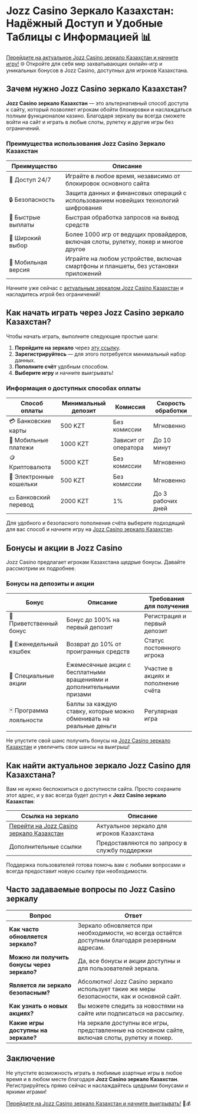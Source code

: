 # Jozz Casino Зеркало Казахстан: Надёжный Доступ и Удобные Таблицы с Информацией 📊

[Перейдите на актуальное Jozz Casino зеркало Казахстан и начните игру!](https://tk435zi5i9.com/alt/jozz/registration?e8250665e216213938eeaefaf3e61c0a) 🌐 Откройте для себя мир захватывающих онлайн-игр и уникальных бонусов в Jozz Casino, доступных для игроков Казахстана.

## Зачем нужно Jozz Casino зеркало Казахстан?

**Jozz Casino зеркало Казахстан** — это альтернативный способ доступа к сайту, который позволяет игрокам обойти блокировки и наслаждаться полным функционалом казино. Благодаря зеркалу вы всегда сможете войти на сайт и играть в любые слоты, рулетку и другие игры без ограничений.

### Преимущества использования Jozz Casino Зеркало Казахстан

| Преимущество       | Описание                                                                                       |
| ------------------ | ---------------------------------------------------------------------------------------------- |
| 📅 Доступ 24/7     | Играйте в любое время, независимо от блокировок основного сайта                                |
| 🔒 Безопасность    | Защита данных и финансовых операций с использованием новейших технологий шифрования           |
| 💸 Быстрые выплаты | Быстрая обработка запросов на вывод средств                                                    |
| 🎲 Широкий выбор   | Более 1000 игр от ведущих провайдеров, включая слоты, рулетку, покер и многое другое           |
| 📱 Мобильная версия| Играйте на любом устройстве, включая смартфоны и планшеты, без установки приложений           |

Начните уже сейчас с [актуальным зеркалом Jozz Casino Казахстан](https://tk435zi5i9.com/alt/jozz/registration?e8250665e216213938eeaefaf3e61c0a) и насладитесь игрой без ограничений!

## Как начать играть через Jozz Casino зеркало Казахстан?

Чтобы начать играть, выполните следующие простые шаги:

1. **Перейдите на зеркало** через [эту ссылку](https://tk435zi5i9.com/alt/jozz/registration?e8250665e216213938eeaefaf3e61c0a).
2. **Зарегистрируйтесь** — для этого потребуется минимальный набор данных.
3. **Пополните счёт** удобным способом.
4. **Выберите игру** и начните выигрывать!

### Информация о доступных способах оплаты

| Способ оплаты     | Минимальный депозит | Комиссия             | Скорость обработки |
| ----------------- | ------------------- | -------------------- | ------------------- |
| 💳 Банковские карты | 500 KZT             | Без комиссии         | Мгновенно           |
| 📱 Мобильные платежи| 1000 KZT            | Зависит от оператора | До 10 минут         |
| 🪙 Криптовалюта    | 5000 KZT            | Без комиссии         | Мгновенно           |
| 💼 Электронные кошельки| 500 KZT       | Без комиссии         | Мгновенно           |
| 💵 Банковский перевод | 2000 KZT         | 1%                   | До 3 рабочих дней   |

Для удобного и безопасного пополнения счёта выберите подходящий для вас способ и начните игру на [Jozz Casino зеркало Казахстан](https://tk435zi5i9.com/alt/jozz/registration?e8250665e216213938eeaefaf3e61c0a).

## Бонусы и акции в Jozz Casino

Jozz Casino предлагает игрокам Казахстана щедрые бонусы. Давайте рассмотрим их подробнее.

### Бонусы на депозиты и акции

| Бонус            | Описание                                                                                 | Требования для получения          |
| ---------------- | ---------------------------------------------------------------------------------------- | ---------------------------------- |
| 🎁 Приветственный бонус | Бонус до 100% на первый депозит                                                    | Регистрация и первый депозит       |
| 🔄 Еженедельный кэшбек  | Возврат до 10% от проигранных средств                                              | Статус постоянного игрока          |
| 🎉 Специальные акции     | Ежемесячные акции с бесплатными вращениями и дополнительными призами               | Участие в акциях и пополнение счёта|
| 🃏 Программа лояльности  | Баллы за каждую ставку, которые можно обменивать на реальные деньги                | Регулярная игра                    |

Не упустите свой шанс получить бонусы на [Jozz Casino зеркало Казахстан](https://tk435zi5i9.com/alt/jozz/registration?e8250665e216213938eeaefaf3e61c0a) и увеличить свои шансы на выигрыш!

## Как найти актуальное зеркало Jozz Casino для Казахстана?

Вам не нужно беспокоиться о доступности сайта. Просто сохраните этот адрес, и у вас всегда будет доступ к **Jozz Casino зеркало Казахстан**:

| Ссылка на зеркало | Описание            |
| ----------------- | ------------------- |
| [Перейти на Jozz Casino зеркало Казахстан](https://tk435zi5i9.com/alt/jozz/registration?e8250665e216213938eeaefaf3e61c0a) | Актуальное зеркало для игроков Казахстана |
| Дополнительные ссылки | Предоставляются по запросу в службу поддержки        |

Поддержка пользователей готова помочь вам с любыми вопросами и всегда предоставит новую ссылку при необходимости.

## Часто задаваемые вопросы по Jozz Casino зеркалу

| Вопрос                                         | Ответ                                                                                             |
| ---------------------------------------------- | ------------------------------------------------------------------------------------------------- |
| **Как часто обновляется зеркало?**             | Зеркало обновляется при необходимости, но всегда остаётся доступным благодаря резервным адресам.   |
| **Можно ли получить бонусы через зеркало?**    | Да, все бонусы и акции доступны и для пользователей зеркала.                                       |
| **Является ли зеркало безопасным?**            | Абсолютно! Jozz Casino зеркало использует такие же меры безопасности, как и основной сайт.        |
| **Как узнать о новых акциях?**                 | Вы можете следить за новостями на сайте или подписаться на рассылку.                               |
| **Какие игры доступны на зеркале?**            | На зеркале доступны все игры, представленные на основном сайте, включая слоты, рулетку и покер.    |

## Заключение

Не упустите возможность играть в любимые азартные игры в любое время и в любом месте благодаря **Jozz Casino зеркало Казахстан**. Регистрируйтесь прямо сейчас и наслаждайтесь щедрыми бонусами и яркими играми! 

[Перейдите на Jozz Casino зеркало Казахстан и начните выигрывать!](https://tk435zi5i9.com/alt/jozz/registration?e8250665e216213938eeaefaf3e61c0a) 🎲💰
